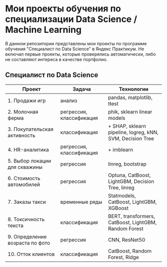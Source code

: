 # Мои проекты обучения по специализации Data Science / Machine Learning

В данном репозитории представлены мои проекты по программе обучения "Специалист по Data Science" в Яндекс Практикум. Не включал первые проекты, которые проверялись автоматически, либо не составляют интереса в качестве портфолио.

## Специалист по Data Science
<table>
    <thead>
        <tr>
            <th>Проект</th>
            <th>Задача</th>
            <th>Технологии</th>
        </tr>
    </thead>
    <tbody>
        <tr>
            <td>1. Продажи игр</td>
            <td>анализ</td>
            <td>pandas, matplotlib, ttest</td>
        </tr>
        <tr>
            <td>2. Молочная ферма</td>
            <td>регрессия, классификация</td>
            <td>phik, sklearn linear models</td>
        </tr>
        <tr>
            <td>3. Покупательская активность</td>
            <td>классификация</td>
            <td>+ SHAP, sklearn pipeline, logreg, kNN, SVM, Decision Tree</td>
        </tr>
        <tr>
            <td>4. HR-аналитика</td>
            <td>регрессия, классификация</td>
            <td>+ imblearn</td>
        </tr>
        <tr>
            <td>5. Выбор локации для скважины</td>
            <td>регрессия</td>
            <td>linreg, bootstrap</td>
        </tr>
        <tr>
            <td>6. Стоимость автомобилей</td>
            <td>регрессия</td>
            <td>Optuna, CatBoost, LightGBM, Decision Tree, linreg</td>
        </tr>
        <tr>
            <td>7. Заказы такси</td>
            <td>временные ряды</td>
            <td>Statmodels, CatBoost, LightGBM, XGBoost</td>
        </tr>
        <tr>
            <td>8. Токсичность текста</td>
            <td>классификация</td>
            <td>BERT, transformers, CatBoost, LightGBM, Random Forest</td>
        </tr>
        <tr>
            <td>9. Определение возраста по фото</td>
            <td>регрессия</td>
            <td>CNN, ResNet50</td>
        </tr>
        <tr>
            <td>10. Отток клиентов</td>
            <td>классификация</td>
            <td>CatBoost, Random Forest, Ridge</td>
        </tr>
    </tbody>
</table>